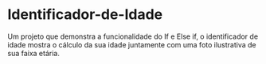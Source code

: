 # Identificador-de-Idade
Um projeto que demonstra a funcionalidade do If e Else if, o identificador de idade mostra o cálculo da sua idade juntamente com uma foto ilustrativa de sua faixa etária.
